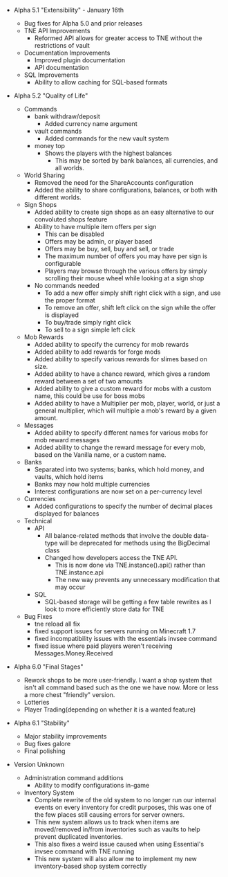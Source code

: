 - Alpha 5.1 "Extensibility" - January 16th
  - Bug fixes for Alpha 5.0 and prior releases
  - TNE API Improvements
    - Reformed API allows for greater access to TNE without the restrictions of vault
  - Documentation Improvements
    - Improved plugin documentation
    - API documentation
  - SQL Improvements
    - Ability to allow caching for SQL-based formats
    
- Alpha 5.2 "Quality of Life"
  - Commands
    - bank withdraw/deposit
      - Added currency name argument
    - vault commands
      - Added commands for the new vault system
    - money top
      - Shows the players with the highest balances
        - This may be sorted by bank balances, all currencies, and all worlds.
  - World Sharing
    - Removed the need for the ShareAccounts configuration
    - Added the ability to share configurations, balances, or both with different worlds.
  - Sign Shops
    - Added ability to create sign shops as an easy alternative to our convoluted shops feature
    - Ability to have multiple item offers per sign
      - This can be disabled
      - Offers may be admin, or player based
      - Offers may be buy, sell, buy and sell, or trade
      - The maximum number of offers you may have per sign is configurable
      - Players may browse through the various offers by simply scrolling their mouse wheel while looking at a sign shop
    - No commands needed
      - To add a new offer simply shift right click with a sign, and use the proper format
      - To remove an offer, shift left click on the sign while the offer is displayed
      - To buy/trade simply right click
      - To sell to a sign simple left click
  - Mob Rewards
    - Added ability to specify the currency for mob rewards
    - Added ability to add rewards for forge mods
    - Added ability to specify various rewards for slimes based on size.
    - Added ability to have a chance reward, which gives a random reward between a set of two amounts
    - Added ability to give a custom reward for mobs with a custom name, this could be use for boss mobs
    - Added ability to have a Multiplier per mob, player, world, or just a general multiplier, which will multiple a mob's reward by a given amount.
  - Messages
    - Added ability to specify different names for various mobs for mob reward messages
    - Added ability to change the reward message for every mob, based on the Vanilla name, or a custom name.
  - Banks
    - Separated into two systems; banks, which hold money, and vaults, which hold items
    - Banks may now hold multiple currencies
    - Interest configurations are now set on a per-currency level
  - Currencies
    - Added configurations to specify the number of decimal places displayed for balances 
  - Technical
    - API
      - All balance-related methods that involve the double data-type will be deprecated for methods using the BigDecimal class
      - Changed how developers access the TNE API.
        - This is now done via TNE.instance().api() rather than TNE.instance.api
        - The new way prevents any unnecessary modification that may occur
    - SQL
      - SQL-based storage will be getting a few table rewrites as I look to more efficiently store data for TNE
  - Bug Fixes
    - tne reload all fix
    - fixed support issues for servers running on Minecraft 1.7
    - fixed incompatibility issues with the essentials invsee command
    - fixed issue where paid players weren't receiving Messages.Money.Received
  
- Alpha 6.0 "Final Stages"
  - Rework shops to be more user-friendly. I want a shop system that isn't all command based such as the one we have now. More or less a more chest "friendly" version.
  - Lotteries
  - Player Trading(depending on whether it is a wanted feature)
  
- Alpha 6.1 "Stability"
  - Major stability improvements
  - Bug fixes galore
  - Final polishing
    
- Version Unknown
  - Administration command additions
    - Ability to modify configurations in-game
  - Inventory System
    - Complete rewrite of the old system to no longer run our internal events on every inventory for credit purposes, this
    was one of the few places still causing errors for server owners.
    - This new system allows us to track when items are moved/removed in/from inventories such as vaults to help prevent
    duplicated inventories.
    - This also fixes a weird issue caused when using Essential's invsee command with TNE running
    - This new system will also allow me to implement my new inventory-based shop system correctly